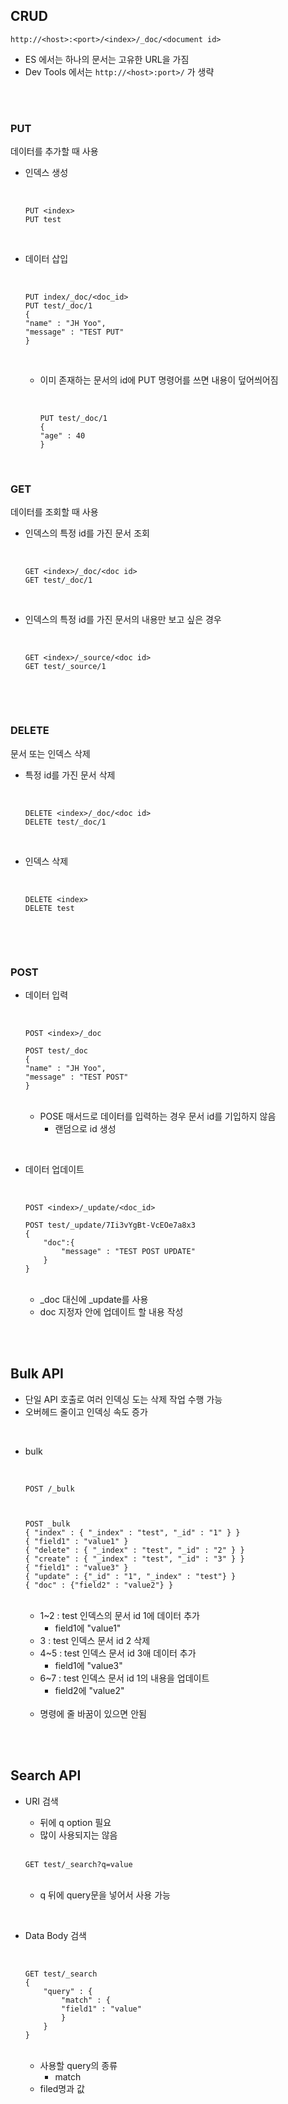 ## CRUD 

`http://<host>:<port>/<index>/_doc/<document id>`

- ES 에서는 하나의 문서는 고유한 URL을 가짐
- Dev Tools 에서는 `http://<host>:port>/` 가 생략

<br>
<br>


### PUT
데이터를 추가할 때 사용 
- 인덱스 생성

    <br>

    ```
    PUT <index>
    PUT test
    ```

    <br>

- 데이터 삽입

    <br>

    ```
    PUT index/_doc/<doc_id>
    PUT test/_doc/1
    {
    "name" : "JH Yoo",
    "message" : "TEST PUT"
    }
    ```

    <br>

    - 이미 존재하는 문서의 id에 PUT 명령어를 쓰면 내용이 덮어씌어짐 

        <br>

        ```
        PUT test/_doc/1
        {
        "age" : 40
        }
        ```

        <br>

### GET
데이터를 조회할 때 사용
- 인덱스의 특정 id를 가진 문서 조회

    <br>

    ```
    GET <index>/_doc/<doc id>
    GET test/_doc/1
    ```

    <br>

- 인덱스의 특정 id를 가진 문서의 내용만 보고 싶은 경우

    <br>

    ```
    GET <index>/_source/<doc id>
    GET test/_source/1
    ```

    <br>

<br>

### DELETE
문서 또는 인덱스 삭제
- 특정 id를 가진 문서 삭제

    <br>

    ```
    DELETE <index>/_doc/<doc id>
    DELETE test/_doc/1
    ```

    <br>
   
- 인덱스 삭제

    <br>

    ```
    DELETE <index>
    DELETE test
    ```

    <br>

<br>

### POST
- 데이터 입력 

    <br>

    ```
    POST <index>/_doc
    
    POST test/_doc
    {
    "name" : "JH Yoo",
    "message" : "TEST POST"
    }
    ```

    <br>

    - POSE 매서드로 데이터를 입력하는 경우 문서 id를 기입하지 않음
        - 랜덤으로 id 생성

<br>

- 데이터 업데이트

    <br>

    ```
    POST <index>/_update/<doc_id>
    
    POST test/_update/7Ii3vYgBt-VcEOe7a8x3
    {
        "doc":{
            "message" : "TEST POST UPDATE"
        }
    }
    ```

    <br>

    - _doc 대신에 _update를 사용 
    - doc 지정자 안에 업데이트 할 내용 작성

<br> 
<br> 

## Bulk API
- 단일 API 호출로 여러 인덱싱 도는 삭제 작업 수행 가능
- 오버헤드 줄이고 인덱싱 속도 증가

<br>

 - bulk

    <br>

    ```
    POST /_bulk



    POST _bulk
    { "index" : { "_index" : "test", "_id" : "1" } }
    { "field1" : "value1" }
    { "delete" : { "_index" : "test", "_id" : "2" } }
    { "create" : { "_index" : "test", "_id" : "3" } }
    { "field1" : "value3" }
    { "update" : {"_id" : "1", "_index" : "test"} }
    { "doc" : {"field2" : "value2"} }
    ```

    <br>    

    - 1~2 : test 인덱스의 문서 id 1에 데이터 추가
        - field1에 "value1"
    - 3 : test 인덱스 문서 id 2 삭제
    - 4~5 : test 인덱스 문서 id 3애 데이터 추가
        - field1에 "value3"
    - 6~7 : test 인덱스 문서 id 1의 내용을 업데이트
        - field2에 "value2"

    <br>

    - 명령에 줄 바꿈이 있으면 안됨

<br>
<br>

## Search API
- URI 검색
    - 뒤에 q option 필요
    - 많이 사용되지는 않음

    <br>

    ```
    GET test/_search?q=value
    ```

    <br>

    - q 뒤에 query문을 넣어서 사용 가능

<br>

- Data Body 검색

    <br>

    ```
    GET test/_search
    {
        "query" : {
            "match" : {
            "field1" : "value"
            }
        }
    }
    ```

    <br>

    - 사용할 query의 종류
        - match
    - filed명과 값